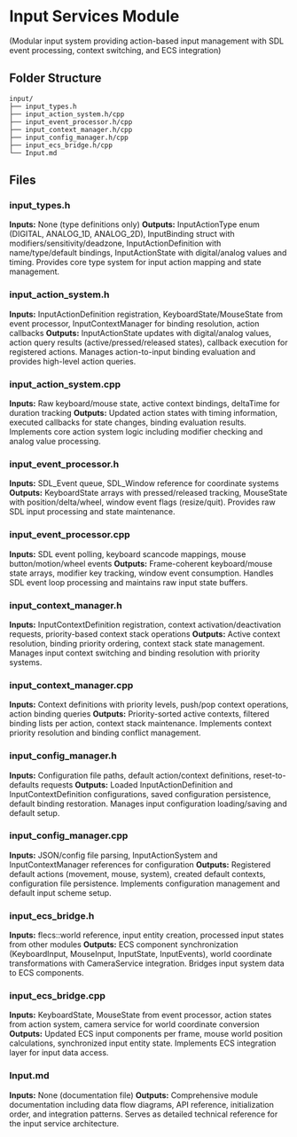# Input Services Module

(Modular input system providing action-based input management with SDL event processing, context switching, and ECS integration)

## Folder Structure

```
input/
├── input_types.h
├── input_action_system.h/cpp
├── input_event_processor.h/cpp
├── input_context_manager.h/cpp
├── input_config_manager.h/cpp
├── input_ecs_bridge.h/cpp
└── Input.md
```

## Files

### input_types.h
**Inputs:** None (type definitions only)
**Outputs:** InputActionType enum (DIGITAL, ANALOG_1D, ANALOG_2D), InputBinding struct with modifiers/sensitivity/deadzone, InputActionDefinition with name/type/default bindings, InputActionState with digital/analog values and timing. Provides core type system for input action mapping and state management.

### input_action_system.h
**Inputs:** InputActionDefinition registration, KeyboardState/MouseState from event processor, InputContextManager for binding resolution, action callbacks
**Outputs:** InputActionState updates with digital/analog values, action query results (active/pressed/released states), callback execution for registered actions. Manages action-to-input binding evaluation and provides high-level action queries.

### input_action_system.cpp
**Inputs:** Raw keyboard/mouse state, active context bindings, deltaTime for duration tracking
**Outputs:** Updated action states with timing information, executed callbacks for state changes, binding evaluation results. Implements core action system logic including modifier checking and analog value processing.

### input_event_processor.h
**Inputs:** SDL_Event queue, SDL_Window reference for coordinate systems
**Outputs:** KeyboardState arrays with pressed/released tracking, MouseState with position/delta/wheel, window event flags (resize/quit). Provides raw SDL input processing and state maintenance.

### input_event_processor.cpp
**Inputs:** SDL event polling, keyboard scancode mappings, mouse button/motion/wheel events
**Outputs:** Frame-coherent keyboard/mouse state arrays, modifier key tracking, window event consumption. Handles SDL event loop processing and maintains raw input state buffers.

### input_context_manager.h
**Inputs:** InputContextDefinition registration, context activation/deactivation requests, priority-based context stack operations
**Outputs:** Active context resolution, binding priority ordering, context stack state management. Manages input context switching and binding resolution with priority systems.

### input_context_manager.cpp
**Inputs:** Context definitions with priority levels, push/pop context operations, action binding queries
**Outputs:** Priority-sorted active contexts, filtered binding lists per action, context stack maintenance. Implements context priority resolution and binding conflict management.

### input_config_manager.h
**Inputs:** Configuration file paths, default action/context definitions, reset-to-defaults requests
**Outputs:** Loaded InputActionDefinition and InputContextDefinition configurations, saved configuration persistence, default binding restoration. Manages input configuration loading/saving and default setup.

### input_config_manager.cpp
**Inputs:** JSON/config file parsing, InputActionSystem and InputContextManager references for configuration
**Outputs:** Registered default actions (movement, mouse, system), created default contexts, configuration file persistence. Implements configuration management and default input scheme setup.

### input_ecs_bridge.h
**Inputs:** flecs::world reference, input entity creation, processed input states from other modules
**Outputs:** ECS component synchronization (KeyboardInput, MouseInput, InputState, InputEvents), world coordinate transformations with CameraService integration. Bridges input system data to ECS components.

### input_ecs_bridge.cpp
**Inputs:** KeyboardState, MouseState from event processor, action states from action system, camera service for world coordinate conversion
**Outputs:** Updated ECS input components per frame, mouse world position calculations, synchronized input entity state. Implements ECS integration layer for input data access.

### Input.md
**Inputs:** None (documentation file)
**Outputs:** Comprehensive module documentation including data flow diagrams, API reference, initialization order, and integration patterns. Serves as detailed technical reference for the input service architecture.
